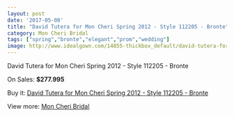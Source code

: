```yaml
---
layout: post
date: '2017-05-08'
title: "David Tutera for Mon Cheri Spring 2012 - Style 112205 - Bronte"
category: Mon Cheri Bridal
tags: ["spring","bronte","elegant","prom","wedding"]
image: http://www.idealgown.com/14855-thickbox_default/david-tutera-for-mon-cheri-spring-2012-style-112205-bronte.jpg
---
```

David Tutera for Mon Cheri Spring 2012 - Style 112205 - Bronte

On Sales: **$277.995**
<a href="https://www.idealgown.com/en/mon-cheri-bridal/5970-david-tutera-for-mon-cheri-spring-2012-style-112205-bronte.html"><amp-img layout="responsive" width="600" height="600" src="//www.idealgown.com/14855-thickbox_default/david-tutera-for-mon-cheri-spring-2012-style-112205-bronte.jpg" alt="David Tutera for Mon Cheri Spring 2012 - Style 112205 - Bronte 0" /></a>
<a href="https://www.idealgown.com/en/mon-cheri-bridal/5970-david-tutera-for-mon-cheri-spring-2012-style-112205-bronte.html"><amp-img layout="responsive" width="600" height="600" src="//www.idealgown.com/14857-thickbox_default/david-tutera-for-mon-cheri-spring-2012-style-112205-bronte.jpg" alt="David Tutera for Mon Cheri Spring 2012 - Style 112205 - Bronte 1" /></a>
<a href="https://www.idealgown.com/en/mon-cheri-bridal/5970-david-tutera-for-mon-cheri-spring-2012-style-112205-bronte.html"><amp-img layout="responsive" width="600" height="600" src="//www.idealgown.com/14856-thickbox_default/david-tutera-for-mon-cheri-spring-2012-style-112205-bronte.jpg" alt="David Tutera for Mon Cheri Spring 2012 - Style 112205 - Bronte 2" /></a>

Buy it: [David Tutera for Mon Cheri Spring 2012 - Style 112205 - Bronte](https://www.idealgown.com/en/mon-cheri-bridal/5970-david-tutera-for-mon-cheri-spring-2012-style-112205-bronte.html "David Tutera for Mon Cheri Spring 2012 - Style 112205 - Bronte")

View more: [Mon Cheri Bridal](https://www.idealgown.com/en/88-mon-cheri-bridal "Mon Cheri Bridal")
